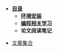 - [**目录**](README.md)
  - [**环境安装**](source/env/env.md)
  - [**编程相关学习**](source/books/books.md)
  - **论文阅读笔记**
* [文章集合](paper/README.md)
